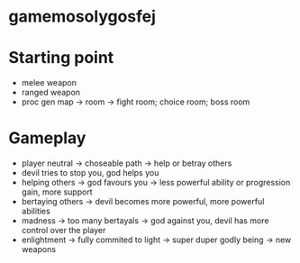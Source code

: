 # gamemosolygosfej

# Starting point
- melee weapon
- ranged weapon
- proc gen map -> room -> fight room; choice room; boss room

# Gameplay
- player neutral -> choseable path -> help or betray others
- devil tries to stop you, god helps you
- helping others -> god favours you -> less powerful ability or progression gain, more support
- bertaying others -> devil becomes more powerful, more powerful abilities
- madness -> too many bertayals -> god against you, devil has more control over the player
- enlightment -> fully commited to light -> super duper godly being -> new weapons

